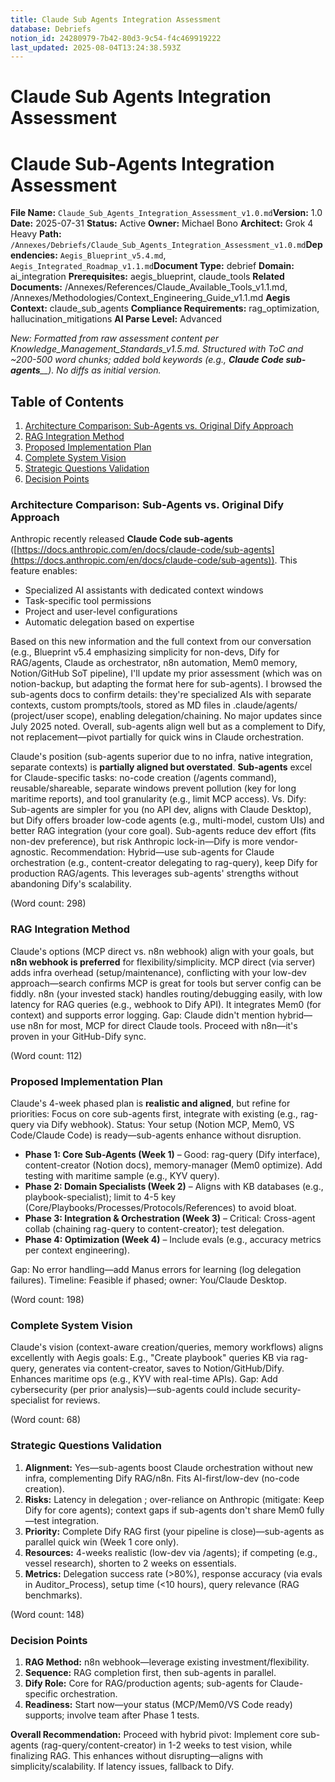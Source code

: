```yaml
---
title: Claude Sub Agents Integration Assessment
database: Debriefs
notion_id: 24280979-7b42-80d3-9c54-f4c469919222
last_updated: 2025-08-04T13:24:38.593Z
---
```


# Claude Sub Agents Integration Assessment


# Claude Sub-Agents Integration Assessment


**File Name:** `Claude_Sub_Agents_Integration_Assessment_v1.0.md`**Version:** 1.0
**Date:** 2025-07-31
**Status:** Active
**Owner:** Michael Bono
**Architect:** Grok 4 Heavy
**Path:** `/Annexes/Debriefs/Claude_Sub_Agents_Integration_Assessment_v1.0.md`**Dependencies:** `Aegis_Blueprint_v5.4.md`, `Aegis_Integrated_Roadmap_v1.1.md`**Document Type:** debrief
**Domain:** ai_integration
**Prerequisites:** aegis_blueprint, claude_tools
**Related Documents:** /Annexes/References/Claude_Available_Tools_v1.1.md, /Annexes/Methodologies/Context_Engineering_Guide_v1.1.md
**Aegis Context:** claude_sub_agents
**Compliance Requirements:** rag_optimization, hallucination_mitigations
**AI Parse Level:** Advanced


_New: Formatted from raw assessment content per Knowledge_Management_Standards_v1.5.md. Structured with ToC and ~200-500 word chunks; added bold keywords (e.g.,_ _**Claude Code sub-agents**__). No diffs as initial version._


## Table of Contents

1. [Architecture Comparison: Sub-Agents vs. Original Dify Approach](https://www.notion.so/240809797b4280f3ad50fd58d92c6fb4?v=240809797b42812e843c000c71be0678&p=242809797b4280d39c54f4c469919222&pm=s#architecture-comparison-sub-agents-vs-original-dify-approach)
2. [RAG Integration Method](https://www.notion.so/240809797b4280f3ad50fd58d92c6fb4?v=240809797b42812e843c000c71be0678&p=242809797b4280d39c54f4c469919222&pm=s#rag-integration-method)
3. [Proposed Implementation Plan](https://www.notion.so/240809797b4280f3ad50fd58d92c6fb4?v=240809797b42812e843c000c71be0678&p=242809797b4280d39c54f4c469919222&pm=s#proposed-implementation-plan)
4. [Complete System Vision](https://www.notion.so/240809797b4280f3ad50fd58d92c6fb4?v=240809797b42812e843c000c71be0678&p=242809797b4280d39c54f4c469919222&pm=s#complete-system-vision)
5. [Strategic Questions Validation](https://www.notion.so/240809797b4280f3ad50fd58d92c6fb4?v=240809797b42812e843c000c71be0678&p=242809797b4280d39c54f4c469919222&pm=s#strategic-questions-validation)
6. [Decision Points](https://www.notion.so/240809797b4280f3ad50fd58d92c6fb4?v=240809797b42812e843c000c71be0678&p=242809797b4280d39c54f4c469919222&pm=s#decision-points)

### Architecture Comparison: Sub-Agents vs. Original Dify Approach


Anthropic recently released **Claude Code sub-agents** ([https://docs.anthropic.com/en/docs/claude-code/sub-agents](https://docs.anthropic.com/en/docs/claude-code/sub-agents)). This feature enables:

- Specialized AI assistants with dedicated context windows
- Task-specific tool permissions
- Project and user-level configurations
- Automatic delegation based on expertise

Based on this new information and the full context from our conversation (e.g., Blueprint v5.4 emphasizing simplicity for non-devs, Dify for RAG/agents, Claude as orchestrator, n8n automation, Mem0 memory, Notion/GitHub SoT pipeline), I'll update my prior assessment (which was on notion-backup, but adapting the format here for sub-agents). I browsed the sub-agents docs to confirm details: they're specialized AIs with separate contexts, custom prompts/tools, stored as MD files in .claude/agents/ (project/user scope), enabling delegation/chaining. No major updates since July 2025 noted. Overall, sub-agents align well but as a complement to Dify, not replacement—pivot partially for quick wins in Claude orchestration.


Claude's position (sub-agents superior due to no infra, native integration, separate contexts) is **partially aligned but overstated**. **Sub-agents** excel for Claude-specific tasks: no-code creation (/agents command), reusable/shareable, separate windows prevent pollution (key for long maritime reports), and tool granularity (e.g., limit MCP access). Vs. Dify: Sub-agents are simpler for you (no API dev, aligns with Claude Desktop), but Dify offers broader low-code agents (e.g., multi-model, custom UIs) and better RAG integration (your core goal). Sub-agents reduce dev effort (fits non-dev preference), but risk Anthropic lock-in—Dify is more vendor-agnostic. Recommendation: Hybrid—use sub-agents for Claude orchestration (e.g., content-creator delegating to rag-query), keep Dify for production RAG/agents. This leverages sub-agents' strengths without abandoning Dify's scalability.


(Word count: 298)


### RAG Integration Method


Claude's options (MCP direct vs. n8n webhook) align with your goals, but **n8n webhook is preferred** for flexibility/simplicity. MCP direct (via server) adds infra overhead (setup/maintenance), conflicting with your low-dev approach—search confirms MCP is great for tools but server config can be fiddly. n8n (your invested stack) handles routing/debugging easily, with low latency for RAG queries (e.g., webhook to Dify API). It integrates Mem0 (for context) and supports error logging. Gap: Claude didn't mention hybrid—use n8n for most, MCP for direct Claude tools. Proceed with n8n—it's proven in your GitHub-Dify sync.


(Word count: 112)


### Proposed Implementation Plan


Claude's 4-week phased plan is **realistic and aligned**, but refine for priorities: Focus on core sub-agents first, integrate with existing (e.g., rag-query via Dify webhook). Status: Your setup (Notion MCP, Mem0, VS Code/Claude Code) is ready—sub-agents enhance without disruption.

- **Phase 1: Core Sub-Agents (Week 1)** – Good: rag-query (Dify interface), content-creator (Notion docs), memory-manager (Mem0 optimize). Add testing with maritime sample (e.g., KYV query).
- **Phase 2: Domain Specialists (Week 2)** – Aligns with KB databases (e.g., playbook-specialist); limit to 4-5 key (Core/Playbooks/Processes/Protocols/References) to avoid bloat.
- **Phase 3: Integration & Orchestration (Week 3)** – Critical: Cross-agent collab (chaining rag-query to content-creator); test delegation.
- **Phase 4: Optimization (Week 4)** – Include evals (e.g., accuracy metrics per context engineering).

Gap: No error handling—add Manus errors for learning (log delegation failures). Timeline: Feasible if phased; owner: You/Claude Desktop.


(Word count: 198)


### Complete System Vision


Claude's vision (context-aware creation/queries, memory workflows) aligns excellently with Aegis goals: E.g., "Create playbook" queries KB via rag-query, generates via content-creator, saves to Notion/GitHub/Dify. Enhances maritime ops (e.g., KYV with real-time APIs). Gap: Add cybersecurity (per prior analysis)—sub-agents could include security-specialist for reviews.


(Word count: 68)


### Strategic Questions Validation

1. **Alignment:** Yes—sub-agents boost Claude orchestration without new infra, complementing Dify RAG/n8n. Fits AI-first/low-dev (no-code creation).
2. **Risks:** Latency in delegation ; over-reliance on Anthropic (mitigate: Keep Dify for core agents); context gaps if sub-agents don't share Mem0 fully—test integration.
3. **Priority:** Complete Dify RAG first (your pipeline is close)—sub-agents as parallel quick win (Week 1 core only).
4. **Resources:** 4-weeks realistic (low-dev via /agents); if competing (e.g., vessel research), shorten to 2 weeks on essentials.
5. **Metrics:** Delegation success rate (>80%), response accuracy (via evals in Auditor_Process), setup time (<10 hours), query relevance (RAG benchmarks).

(Word count: 148)


### Decision Points

1. **RAG Method:** n8n webhook—leverage existing investment/flexibility.
2. **Sequence:** RAG completion first, then sub-agents in parallel.
3. **Dify Role:** Core for RAG/production agents; sub-agents for Claude-specific orchestration.
4. **Readiness:** Start now—your status (MCP/Mem0/VS Code ready) supports; involve team after Phase 1 tests.

**Overall Recommendation:** Proceed with hybrid pivot: Implement core sub-agents (rag-query/content-creator) in 1-2 weeks to test vision, while finalizing RAG. This enhances without disrupting—aligns with simplicity/scalability. If latency issues, fallback to Dify.

